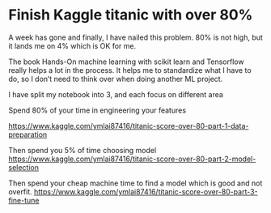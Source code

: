 # Finish Kaggle titanic with over 80%


A week has gone and finally, I have nailed this problem. 80% is not high, but it lands me on 4% which is OK for me.
 
The book Hands-On machine learning with scikit learn and Tensorflow really helps a lot in the process. It helps me to standardize what I have to do, so I don’t need to think over when doing another ML project.
 
I have split my notebook into 3, and each focus on different area
 
Spend 80% of your time in engineering your features


https://www.kaggle.com/ymlai87416/titanic-score-over-80-part-1-data-preparation
 
Then spend you 5% of time choosing model
https://www.kaggle.com/ymlai87416/titanic-score-over-80-part-2-model-selection
 
Then spend your cheap machine time to find a model which is good and not overfit.
https://www.kaggle.com/ymlai87416/titanic-score-over-80-part-3-fine-tune

